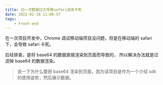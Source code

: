 ```yaml
---
title: 记一次数据过大导致safari渲染卡死
date: 2022-02-18 11:06:57
tags:
    - Front-end
---
```


在一次项目开发中，Chrome 调试移动端项目没问题，但是在移动端的 safari 下，会导致 safari 卡死。

后经排查，是将 base64 的数据直接渲染到页面而导致的， 所以解决办法就是过滤掉 base64 的数据渲染。

> 说一下为什么要把 base64 渲染到页面，因为该项目是作为一个介绍 sdk 的使用姿势，然后展示数据。
